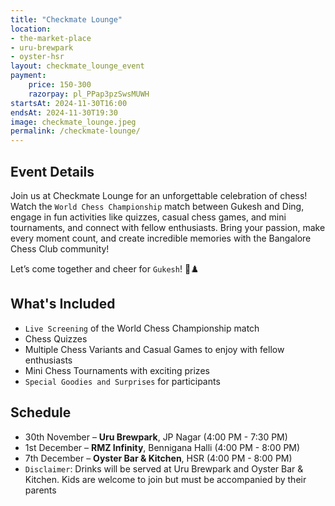 ```yaml
---
title: "Checkmate Lounge"
location: 
- the-market-place
- uru-brewpark
- oyster-hsr
layout: checkmate_lounge_event
payment:
    price: 150-300
    razorpay: pl_PPap3pzSwsMUWH
startsAt: 2024-11-30T16:00
endsAt: 2024-11-30T19:30
image: checkmate_lounge.jpeg
permalink: /checkmate-lounge/
---
```

## Event Details

Join us at Checkmate Lounge for an unforgettable celebration of chess! Watch the `World Chess Championship` match between Gukesh and Ding, engage in fun activities like quizzes, casual chess games, and mini tournaments, and connect with fellow enthusiasts.
Bring your passion, make every moment count, and create incredible memories with the Bangalore Chess Club community!

Let’s come together and cheer for `Gukesh`! 🎉♟️

## What's Included

-  `Live Screening` of the World Chess Championship match
- Chess Quizzes 
- ️Multiple Chess Variants and Casual Games to enjoy with fellow enthusiasts
- Mini Chess Tournaments with exciting prizes
-  `Special Goodies and Surprises` for participants


## Schedule

- 30th November – **Uru Brewpark**, JP Nagar (4:00 PM - 7:30 PM)
- 1st December – **RMZ Infinity**, Bennigana Halli (4:00 PM - 8:00 PM)
- 7th December – **Oyster Bar & Kitchen**, HSR (4:00 PM - 8:00 PM)
- `Disclaimer`: Drinks will be served at Uru Brewpark and Oyster Bar & Kitchen. Kids are welcome to join but must be accompanied by their parents